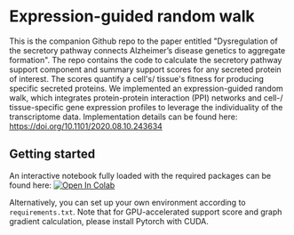 # Expression-guided random walk 

This is the companion Github repo to the paper entitled "Dysregulation of the secretory pathway connects Alzheimer’s disease genetics to aggregate formation". 
The repo contains the code to calculate the secretory pathway support component and summary support scores for any secreted protein of interest. 
The scores quantify a cell's/ tissue's fitness for producing specific secreted proteins. 
We implemented an expression-guided random walk, which integrates protein-protein interaction (PPI) networks and cell-/ tissue-specific 
gene expression profiles to leverage the individuality of the transcriptome data. Implementation details can be found here: https://doi.org/10.1101/2020.08.10.243634 


## Getting started

An interactive notebook fully loaded with the required packages can be found here: [![Open In Colab](https://colab.research.google.com/assets/colab-badge.svg)](https://colab.research.google.com/github/LewisLabUCSD/AD_secretory_pathway/blob/master/Support_score_calculation_example.ipynb)

Alternatively, you can set up your own environment according to ```requirements.txt```. Note that for GPU-accelerated support score and graph gradient calculation, please install Pytorch with CUDA.

